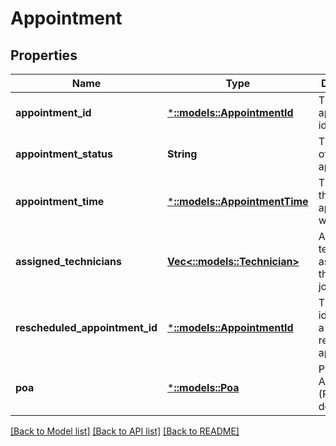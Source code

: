 # Appointment

## Properties
Name | Type | Description | Notes
------------ | ------------- | ------------- | -------------
**appointment_id** | [***::models::AppointmentId**](AppointmentId.md) | The appointment identifier. | [optional] [default to null]
**appointment_status** | **String** | The status of the appointment. | [optional] [default to null]
**appointment_time** | [***::models::AppointmentTime**](AppointmentTime.md) | The time of the appointment window. | [optional] [default to null]
**assigned_technicians** | [**Vec<::models::Technician>**](Technician.md) | A list of technicians assigned to the service job. | [optional] [default to null]
**rescheduled_appointment_id** | [***::models::AppointmentId**](AppointmentId.md) | The identifier of a rescheduled appointment. | [optional] [default to null]
**poa** | [***::models::Poa**](Poa.md) | Proof of Appointment (POA) details. | [optional] [default to null]

[[Back to Model list]](../README.md#documentation-for-models) [[Back to API list]](../README.md#documentation-for-api-endpoints) [[Back to README]](../README.md)


